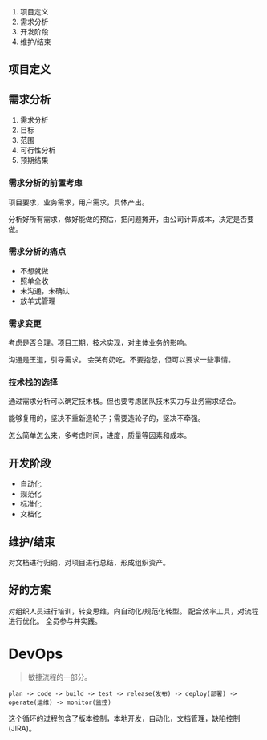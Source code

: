 1. 项目定义
2. 需求分析
3. 开发阶段
4. 维护/结束


## 项目定义


## 需求分析

1. 需求分析
2. 目标
3. 范围
4. 可行性分析
5. 预期结果

### 需求分析的前置考虑

项目要求，业务需求，用户需求，具体产出。

分析好所有需求，做好能做的预估，把问题摊开，由公司计算成本，决定是否要做。


### 需求分析的痛点

* 不想就做
* 照单全收
* 未沟通，未确认
* 放羊式管理

### 需求变更

考虑是否合理。项目工期，技术实现，对主体业务的影响。

沟通是王道，引导需求。
会哭有奶吃。不要抱怨，但可以要求一些事情。

### 技术栈的选择

通过需求分析可以确定技术栈。但也要考虑团队技术实力与业务需求结合。

能够复用的，坚决不重新造轮子；需要造轮子的，坚决不牵强。

怎么简单怎么来，多考虑时间，进度，质量等因素和成本。


## 开发阶段

* 自动化
* 规范化
* 标准化
* 文档化


## 维护/结束

对文档进行归纳，对项目进行总结，形成组织资产。


## 好的方案

对组织人员进行培训，转变思维，向自动化/规范化转型。
配合效率工具，对流程进行优化。
全员参与并实践。


# DevOps

> 敏捷流程的一部分。

```
plan -> code -> build -> test -> release(发布) -> deploy(部署) -> operate(运维) -> monitor(监控)
```
这个循环的过程包含了版本控制，本地开发，自动化，文档管理，缺陷控制(JIRA)。


